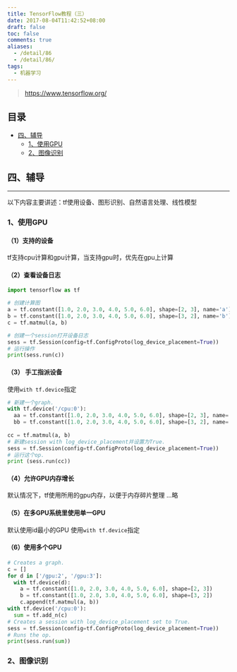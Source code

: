 ```yaml
---
title: TensorFlow教程（三）
date: 2017-08-04T11:42:52+08:00
draft: false
toc: false
comments: true
aliases:
  - /detail/86
  - /detail/86/
tags:
  - 机器学习
---
```


<script src="https://cdn.bootcss.com/mathjax/2.7.0/MathJax.js?config=default"></script>

> https://www.tensorflow.org/

## 目录
* [四、辅导](#四、辅导)
	* [1、使用GPU](#1、使用GPU)
	* [2、图像识别](#2、图像识别)



## 四、辅导
************************************
以下内容主要讲述：tf使用设备、图形识别、自然语言处理、线性模型
### 1、使用GPU
#### （1）支持的设备
tf支持cpu计算和gpu计算，当支持gpu时，优先在gpu上计算

#### （2）查看设备日志
```py
import tensorflow as tf

# 创建计算图
a = tf.constant([1.0, 2.0, 3.0, 4.0, 5.0, 6.0], shape=[2, 3], name='a')
b = tf.constant([1.0, 2.0, 3.0, 4.0, 5.0, 6.0], shape=[3, 2], name='b')
c = tf.matmul(a, b)

# 创建一个session打开设备日志
sess = tf.Session(config=tf.ConfigProto(log_device_placement=True))
# 运行操作
print(sess.run(c))
```

#### （3） 手工指派设备
使用`with tf.device`指定
```py
# 新建一个graph.
with tf.device('/cpu:0'):
  aa = tf.constant([1.0, 2.0, 3.0, 4.0, 5.0, 6.0], shape=[2, 3], name='aa')
  bb = tf.constant([1.0, 2.0, 3.0, 4.0, 5.0, 6.0], shape=[3, 2], name='bb')
  
cc = tf.matmul(a, b)
# 新建session with log_device_placement并设置为True.
sess = tf.Session(config=tf.ConfigProto(log_device_placement=True))
# 运行这个op.
print (sess.run(cc))
```

#### （4）允许GPU内存增长
默认情况下，tf使用所用的gpu内存，以便于内存碎片整理
...略

#### （5）在多GPU系统里使用单一GPU
默认使用id最小的GPU
使用`with tf.device`指定

#### （6）使用多个GPU
```py
# Creates a graph.
c = []
for d in ['/gpu:2', '/gpu:3']:
  with tf.device(d):
    a = tf.constant([1.0, 2.0, 3.0, 4.0, 5.0, 6.0], shape=[2, 3])
    b = tf.constant([1.0, 2.0, 3.0, 4.0, 5.0, 6.0], shape=[3, 2])
    c.append(tf.matmul(a, b))
with tf.device('/cpu:0'):
  sum = tf.add_n(c)
# Creates a session with log_device_placement set to True.
sess = tf.Session(config=tf.ConfigProto(log_device_placement=True))
# Runs the op.
print(sess.run(sum))
```

### 2、图像识别

